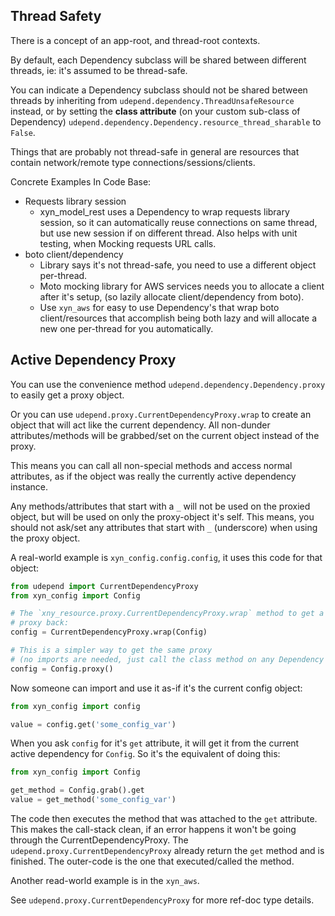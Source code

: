 

## Thread Safety

There is a concept of an app-root, and thread-root contexts.

By default, each Dependency subclass will be shared between different threads,
ie: it's assumed to be thread-safe.

You can indicate a Dependency subclass should not be shared between threads
by inheriting from `udepend.dependency.ThreadUnsafeResource` instead,
or by setting the **class attribute** (on your custom sub-class of Dependency)
`udepend.dependency.Dependency.resource_thread_sharable` to `False`.

Things that are probably not thread-safe in general
are resources that contain network/remote type connections/sessions/clients.

Concrete Examples In Code Base:

- Requests library session
  - xyn_model_rest uses a Dependency to wrap requests library session, so it can automatically
    reuse connections on same thread, but use new session if on different thread.
    Also helps with unit testing, when Mocking requests URL calls.
- boto client/dependency
  - Library says it's not thread-safe, you need to use a different object per-thread.
  - Moto mocking library for AWS services needs you to allocate a client after it's setup,
    (so lazily allocate client/dependency from boto).
  - Use `xyn_aws` for easy to use Dependency's that wrap boto client/resources that
    accomplish being both lazy and will allocate a new one per-thread for you automatically.

## Active Dependency Proxy

You can use the convenience method `udepend.dependency.Dependency.proxy` to easily get a
proxy object.

Or you can use `udepend.proxy.CurrentDependencyProxy.wrap` to create an object that will act
like the current dependency.
All non-dunder attributes/methods will be grabbed/set on the current object instead of the proxy.

This means you can call all non-special methods and access normal attributes,
as if the object was really the currently active dependency instance.

Any methods/attributes that start with a `_` will not be used on the proxied object,
but will be used on only the proxy-object it's self.
This means, you should not ask/set any attributes that start with `_` (underscore)
when using the proxy object.

A real-world example is `xyn_config.config.config`, it uses this code for that object:

```python
from udepend import CurrentDependencyProxy
from xyn_config import Config

# The `xny_resource.proxy.CurrentDependencyProxy.wrap` method to get a correctly type-hinted (for IDE)
# proxy back:
config = CurrentDependencyProxy.wrap(Config)

# This is a simpler way to get the same proxy
# (no imports are needed, just call the class method on any Dependency class):
config = Config.proxy()
```

Now someone can import and use it as-if it's the current config object:

```python
from xyn_config import config

value = config.get('some_config_var')
```

When you ask `config` for it's `get` attribute, it will get it from the current
active dependency for `Config`. So it's the equivalent of doing this:

```python
from xyn_config import Config

get_method = Config.grab().get
value = get_method('some_config_var')
```

The code then executes the method that was attached to the `get` attribute.
This makes the call-stack clean, if an error happens it won't be going through
the CurrentDependencyProxy.
The `udepend.proxy.CurrentDependencyProxy` already return the `get` method  and is finished.
The outer-code is the one that executed/called the method.

Another read-world example is in the `xyn_aws`.

See `udepend.proxy.CurrentDependencyProxy` for more ref-doc type details.
